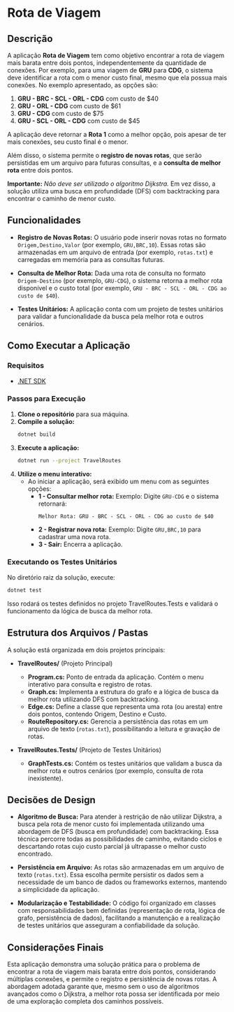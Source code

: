 # Rota de Viagem

## Descrição

A aplicação **Rota de Viagem** tem como objetivo encontrar a rota de viagem mais barata entre dois pontos, independentemente da quantidade de conexões. Por exemplo, para uma viagem de **GRU** para **CDG**, o sistema deve identificar a rota com o menor custo final, mesmo que ela possua mais conexões. No exemplo apresentado, as opções são:

1. **GRU - BRC - SCL - ORL - CDG** com custo de $40
2. **GRU - ORL - CDG** com custo de $61
3. **GRU - CDG** com custo de $75
4. **GRU - SCL - ORL - CDG** com custo de $45

A aplicação deve retornar a **Rota 1** como a melhor opção, pois apesar de ter mais conexões, seu custo final é o menor.

Além disso, o sistema permite o **registro de novas rotas**, que serão persistidas em um arquivo para futuras consultas, e a **consulta de melhor rota** entre dois pontos.

**Importante:**
_Não deve ser utilizado o algoritmo Dijkstra._ Em vez disso, a solução utiliza uma busca em profundidade (DFS) com backtracking para encontrar o caminho de menor custo.

## Funcionalidades

-  **Registro de Novas Rotas:**
   O usuário pode inserir novas rotas no formato `Origem,Destino,Valor` (por exemplo, `GRU,BRC,10`). Essas rotas são armazenadas em um arquivo de entrada (por exemplo, `rotas.txt`) e carregadas em memória para as consultas futuras.

-  **Consulta de Melhor Rota:**
   Dada uma rota de consulta no formato `Origem-Destino` (por exemplo, `GRU-CDG`), o sistema retorna a melhor rota disponível e o custo total (por exemplo, `GRU - BRC - SCL - ORL - CDG ao custo de $40`).

-  **Testes Unitários:**
   A aplicação conta com um projeto de testes unitários para validar a funcionalidade da busca pela melhor rota e outros cenários.

## Como Executar a Aplicação

### Requisitos

-  [.NET SDK](https://dotnet.microsoft.com/download)

### Passos para Execução

1. **Clone o repositório** para sua máquina.
2. **Compile a solução:**
   ```bash
   dotnet build
   ```
3. **Execute a aplicação:**
   ```bash
   dotnet run --project TravelRoutes
   ```
4. **Utilize o menu interativo:**
   -  Ao iniciar a aplicação, será exibido um menu com as seguintes opções:
      -  **1 - Consultar melhor rota:**
         Exemplo: Digite `GRU-CDG` e o sistema retornará:
         ```
         Melhor Rota: GRU - BRC - SCL - ORL - CDG ao custo de $40
         ```
      -  **2 - Registrar nova rota:**
         Exemplo: Digite `GRU,BRC,10` para cadastrar uma nova rota.
      -  **3 - Sair:**
         Encerra a aplicação.

### Executando os Testes Unitários

No diretório raiz da solução, execute:

```bash
dotnet test
```

Isso rodará os testes definidos no projeto TravelRoutes.Tests e validará o funcionamento da lógica de busca da melhor rota.

## Estrutura dos Arquivos / Pastas

A solução está organizada em dois projetos principais:

-  **TravelRoutes/** (Projeto Principal)

   -  **Program.cs:**
      Ponto de entrada da aplicação. Contém o menu interativo para consulta e registro de rotas.
   -  **Graph.cs:**
      Implementa a estrutura do grafo e a lógica de busca da melhor rota utilizando DFS com backtracking.
   -  **Edge.cs:**
      Define a classe que representa uma rota (ou aresta) entre dois pontos, contendo Origem, Destino e Custo.
   -  **RouteRepository.cs:**
      Gerencia a persistência das rotas em um arquivo de texto (`rotas.txt`), possibilitando a leitura e gravação de rotas.

-  **TravelRoutes.Tests/** (Projeto de Testes Unitários)
   -  **GraphTests.cs:**
      Contém os testes unitários que validam a busca da melhor rota e outros cenários (por exemplo, consulta de rota inexistente).

## Decisões de Design

-  **Algoritmo de Busca:**
   Para atender à restrição de não utilizar Dijkstra, a busca pela rota de menor custo foi implementada utilizando uma abordagem de DFS (busca em profundidade) com backtracking. Essa técnica percorre todas as possibilidades de caminho, evitando ciclos e descartando rotas cujo custo parcial já ultrapasse o melhor custo encontrado.

-  **Persistência em Arquivo:**
   As rotas são armazenadas em um arquivo de texto (`rotas.txt`). Essa escolha permite persistir os dados sem a necessidade de um banco de dados ou frameworks externos, mantendo a simplicidade da aplicação.

-  **Modularização e Testabilidade:**
   O código foi organizado em classes com responsabilidades bem definidas (representação de rota, lógica de grafo, persistência de dados), facilitando a manutenção e a realização de testes unitários que asseguram a confiabilidade da solução.

## Considerações Finais

Esta aplicação demonstra uma solução prática para o problema de encontrar a rota de viagem mais barata entre dois pontos, considerando múltiplas conexões, e permite o registro e persistência de novas rotas. A abordagem adotada garante que, mesmo sem o uso de algoritmos avançados como o Dijkstra, a melhor rota possa ser identificada por meio de uma exploração completa dos caminhos possíveis.

